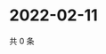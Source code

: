 # 2022-02-11

共 0 条

<!-- BEGIN WEIBO -->
<!-- 最后更新时间 Fri Feb 11 2022 03:05:52 GMT+0800 (China Standard Time) -->

<!-- END WEIBO -->
